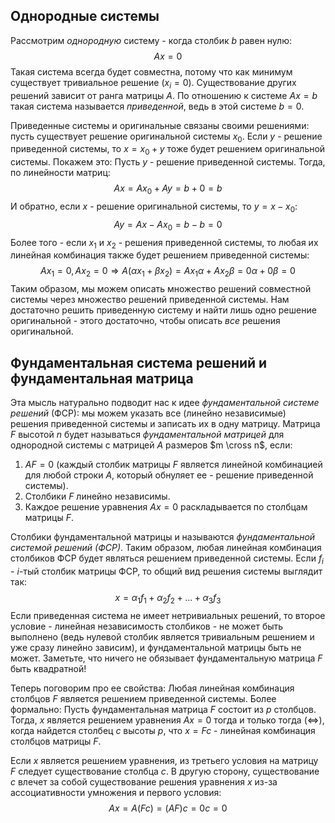 ## Однородные системы
Рассмотрим *однородную* систему - когда столбик $b$ равен нулю:
$$Ax = 0$$
Такая система всегда будет совместна, потому что как минимум существует тривиальное решение ($x_i = 0$). Существование других решений зависит от ранга матрицы $A$.
По отношению к системе $Ax = b$ такая система называется *приведенной*, ведь в этой системе $b = 0$.

Приведенные системы и оригинальные связаны своими решениями: пусть существует решение оригинальной системы $x_0$. Если $y$ - решение приведенной системы, то $x = x_0 + y$ тоже будет решением оригинальной системы. Покажем это:
Пусть $y$ - решение приведенной системы. Тогда, по линейности матриц:
$$Ax = Ax_0 + Ay = b + 0 = b$$
И обратно, если $x$ - решение оригинальной системы, то $y = x-x_0$:
$$Ay = Ax - Ax_0 = b - b = 0$$
Более того - если $x_1$ и $x_2$ - решения приведенной системы, то любая их линейная комбинация также будет решением приведенной системы:
$$Ax_1 = 0, Ax_2 = 0 \Rightarrow A(\alpha x_1 + \beta x_2) = Ax_1\alpha + Ax_2\beta = 0\alpha+0\beta=0$$
Таким образом, мы можем описать множество решений совместной системы через множество решений приведенной системы. Нам достаточно решить приведенную систему и найти лишь одно решение оригинальной - этого достаточно, чтобы описать *все* решения оригинальной.
## Фундаментальная система решений и фундаментальная матрица
Эта мысль натурально подводит нас к идее *фундаментальной системе решений* (ФСР): мы можем указать все (линейно независимые) решения приведенной системы и записать их в одну матрицу. Матрица $F$ высотой $n$ будет называться *фундаментальной матрицей* для однородной системы с матрицей $A$ размеров $m \cross n$, если:
1. $AF = 0$ (каждый столбик матрицы $F$ является линейной комбинацией для любой строки $A$, который обнуляет ее - решение приведенной системы).
2. Столбики $F$ линейно независимы.
3. Каждое решение уравнения $Ax=0$ раскладывается по столбцам матрицы $F$.

Столбики фундаментальной матрицы и называются *фундаментальной системой решений (ФСР)*.
Таким образом, любая линейная комбинация столбиков ФСР будет являться решением приведенной системы. Если $f_i$ - $i$-тый столбик матрицы ФСР, то общий вид решения системы выглядит так:
$$x = \alpha_1 f_1 + \alpha_2 f_2 + \ldots + \alpha_3 f_3$$
Если приведенная система не имеет нетривиальных решений, то второе условие - линейная независимость столбиков - не может быть выполнено (ведь нулевой столбик является тривиальным решением и уже сразу линейно зависим), и фундаментальной матрицы быть не может.
Заметьте, что ничего не обязывает фундаментальную матрица $F$ быть квадратной!

Теперь поговорим про ее свойства:
Любая линейная комбинация столбцов $F$ является решением приведенной системы. Более формально:
Пусть фундаментальная матрица $F$ состоит из $p$ столбцов. Тогда, $x$ является решением уравнения $Ax = 0$ тогда и только тогда $(\Leftrightarrow)$, когда найдется столбец $c$ высоты $p$, что $x = Fc$ - линейная комбинация столбцов матрицы $F$.

Если $x$ является решением уравнения, из третьего условия на матрицу $F$ следует существование столбца $c$. В другую сторону, существование $c$ влечет за собой существование решения уравнения $x$ из-за ассоциативности умножения и первого условия:
$$Ax = A(Fc) = (AF)c = 0c = 0$$